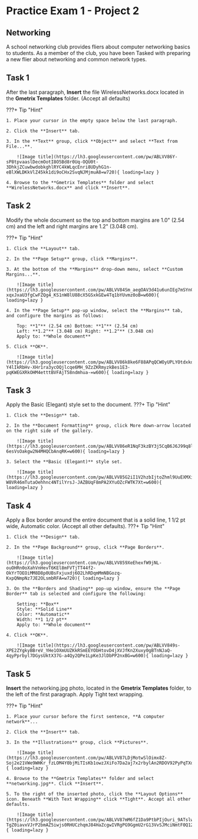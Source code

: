 # Practice Exam 1 - Project 2

## Networking

A school networking club provides fliers about computer networking basics to students. As a member of the club, you have been Tasked with preparing a new flier about networking and common network types.

## Task 1
 
After the last paragraph, **Insert** the file WirelessNetworks.docx located in the **Gmetrix Templates** folder. (Accept all defaults)

???+ Tip "Hint"

    1. Place your cursor in the empty space below the last paragraph.

    2. Click the **Insert** tab.

    3. In the **Text** group, click **Object** and select **Text from File...**.

        ![Image title](https://lh3.googleusercontent.com/pw/ABLVV86Y-sP8tpvaaslDecmOotI8O5Bd8r0Uq-OQU0t-3DhkjZCuwbwdobkghlRYC4kWLqcEnri8UDyhG1n-eBlXWLDKkVlZ45kk1di9oCHx2SvqNJMjmuA8=w720){ loading=lazy }

    4. Browse to the **Gmetrix Templates** folder and select **WirelessNetworks.docx** and click **Insert**.

## Task 2

Modify the whole document so the top and bottom margins are 1.0" (2.54 cm) and the left and right margins are 1.2" (3.048 cm).

???+ Tip "Hint"

    1. Click the **Layout** tab.

    2. In the **Page Setup** group, click **Margins**.

    3. At the bottom of the **Margins** drop-down menu, select **Custom Margins...**.

        ![Image title](https://lh3.googleusercontent.com/pw/ABLVV84Sm_aegOAV3d41u6unIEg7mSYnCpKbTsd5lYyngeDpie89p8aJvpt9DoPHHJ5B-xqxJxaU3fgCwFZQg4_KS1nW8lU88cX5GSxkGEw4Tq1bYUvmz0oB=w600){ loading=lazy }

    4. In the **Page Setup** pop-up window, select the **Margins** tab, and configure the margins as follows:

        Top: **1"** (2.54 cm) Bottom: **1"** (2.54 cm)  
        Left: **1.2"** (3.048 cm) Right: **1.2"** (3.048 cm)  
        Apply to: **Whole document**

    5. Click **OK**.

        ![Image title](https://lh3.googleusercontent.com/pw/ABLVV86k8ke6F88APqQCWOyUPLYOtdxkdcbnyXEQ-Y4lIkRbHv-XHr1ra3ycOQjlcqe6MH_9ZzZKRmyzkBes1E3-pqKWEGXRkOHM4etttBVFAjT58ndmhua-=w600){ loading=lazy }

## Task 3

Apply the Basic (Elegant) style set to the document.
???+ Tip "Hint"

    1. Click the **Design** tab.

    2. In the **Document Formatting** group, click More down-arrow located on the right side of the gallery.

        ![Image title](https://lh3.googleusercontent.com/pw/ABLVV86eR1NqF3kzBY3j5CqB6J6J99q8lc2BTxtp5SFBjwpWSTANsI_pD0ngQJinwOawl5HJ7BPqTlWcjLPWvCULoyQTbs_z-6esVsOakgw2N4MHQCbAnqRK=w600){ loading=lazy }

    3. Select the **Basic (Elegant)** style set.

        ![Image title](https://lh3.googleusercontent.com/pw/ABLVV85G2iI1V2hzbIjtoZhml9UuEXMXisSwpwvFbAJ3YunLc9Z4FVxmLMYWCRyjrf0-W8VR46mTutaOehhnc4NTilYrsJ-JAZBUqF8mPA2XYuOZcFWTK7Xt=w600){ loading=lazy }

## Task 4

Apply a Box border around the entire document that is a solid line, 1 1/2 pt wide, Automatic color. (Accept all other defaults).
???+ Tip "Hint"

    1. Click the **Design** tab.

    2. In the **Page Background** group, click **Page Borders**. 

        ![Image title](https://lh3.googleusercontent.com/pw/ABLVV859XeEhexfW9jNL-ouOHRn0oXahVnHevT6KEl8mFVTjTT44f2-OkYrTOEOiMM8D8p0UBsFxjuxdj6O2LhRDqmMmNBGozq-KxpQNmpNz7JE2OLsmbRFA=w720){ loading=lazy }

    3. On the **Borders and Shading** pop-up window, ensure the **Page Border** tab is selected and configure the following:

        Setting: **Box**  
        Style: **Solid Line**  
        Color: **Automatic**  
        Width: **1 1/2 pt**  
        Apply to: **Whole document**  

    4. Click **OK**.

        ![Image title](https://lh3.googleusercontent.com/pw/ABLVV849s-XPE2ZYgkyBBreV_YHe1OXmUUZKkRSmEEYObHtovD4jXVJfKn2Xuxy0gBTnNJaQ-4qyPprbyl7DGysUktX37G-a4Qy2QPe1LpKe3JlDbPP2nxBG=w600){ loading=lazy }

## Task 5

**Insert** the networking.jpg photo, located in the **Gmetrix Templates** folder, to the left of the first paragraph. Apply Tight text wrapping.

???+ Tip "Hint"

    1. Place your cursor before the first sentence, **A computer network**...

    2. Click the **Insert** tab.

    3. In the **Illustrations** group, click **Pictures**.
 
        ![Image title](https://lh3.googleusercontent.com/pw/ABLVV87LDjMotwSlOimx8Z-Soj2e21VWe9WHKr_fzLOM4Y0bjMiTIsKb1owzJXiFo7Da2aj7x2rbylAn2RDOV92PyPqTXd1Wi5uIZgWQc922geVgIo583jyU=w400){ loading=lazy }
    
    4. Browse to the **Gmetrix Templates** folder and select **networking.jpg**. Click **Insert**.

    5. To the right of the inserted photo, click the **Layout Options** icon. Beneath **With Text Wrapping** click **Tight**. Accept all other defaults.
 
        ![Image title](https://lh3.googleusercontent.com/pw/ABLVV87mM6fZ1Da9PtbPIjOuri_9ATslw2fCvMluc6EQs65q-TgZ0iavxVJrP2bmAZ5iwjs0RHUCzhqmJ84HaZcgwIVRgPG9GgmU2rG13VvSJMciNmtF0Q12=w400){ loading=lazy }